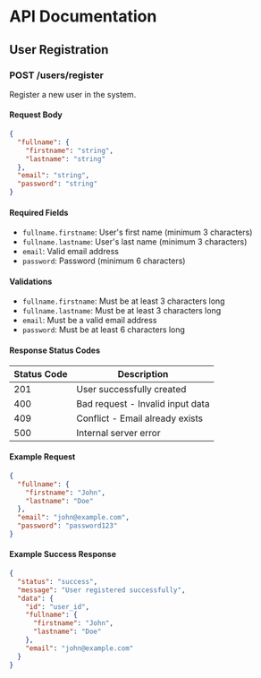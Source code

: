 # API Documentation

## User Registration

### POST /users/register

Register a new user in the system.

#### Request Body

```json
{
  "fullname": {
    "firstname": "string",
    "lastname": "string"
  },
  "email": "string",
  "password": "string"
}
```

#### Required Fields

- `fullname.firstname`: User's first name (minimum 3 characters)
- `fullname.lastname`: User's last name (minimum 3 characters)
- `email`: Valid email address
- `password`: Password (minimum 6 characters)

#### Validations

- `fullname.firstname`: Must be at least 3 characters long
- `fullname.lastname`: Must be at least 3 characters long
- `email`: Must be a valid email address
- `password`: Must be at least 6 characters long

#### Response Status Codes

| Status Code | Description                      |
| ----------- | -------------------------------- |
| 201         | User successfully created        |
| 400         | Bad request - Invalid input data |
| 409         | Conflict - Email already exists  |
| 500         | Internal server error            |

#### Example Request

```json
{
  "fullname": {
    "firstname": "John",
    "lastname": "Doe"
  },
  "email": "john@example.com",
  "password": "password123"
}
```

#### Example Success Response

```json
{
  "status": "success",
  "message": "User registered successfully",
  "data": {
    "id": "user_id",
    "fullname": {
      "firstname": "John",
      "lastname": "Doe"
    },
    "email": "john@example.com"
  }
}
```
